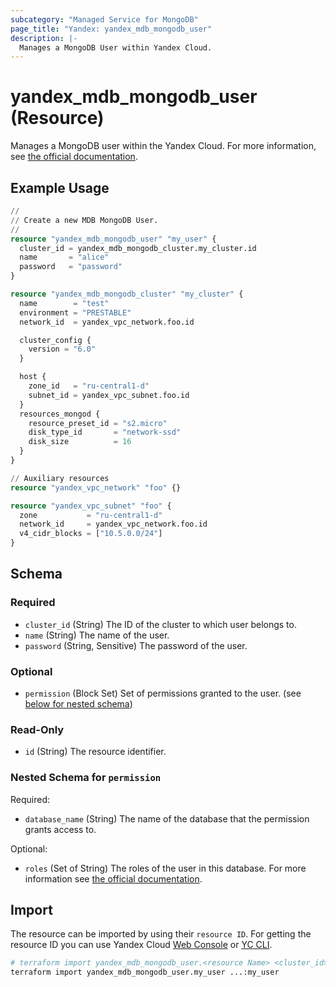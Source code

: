 ```yaml
---
subcategory: "Managed Service for MongoDB"
page_title: "Yandex: yandex_mdb_mongodb_user"
description: |-
  Manages a MongoDB User within Yandex Cloud.
---
```


# yandex_mdb_mongodb_user (Resource)

Manages a MongoDB user within the Yandex Cloud. For more information, see [the official documentation](https://yandex.cloud/docs/managed-mongodb/).

## Example Usage

```terraform
//
// Create a new MDB MongoDB User.
//
resource "yandex_mdb_mongodb_user" "my_user" {
  cluster_id = yandex_mdb_mongodb_cluster.my_cluster.id
  name       = "alice"
  password   = "password"
}

resource "yandex_mdb_mongodb_cluster" "my_cluster" {
  name        = "test"
  environment = "PRESTABLE"
  network_id  = yandex_vpc_network.foo.id

  cluster_config {
    version = "6.0"
  }

  host {
    zone_id   = "ru-central1-d"
    subnet_id = yandex_vpc_subnet.foo.id
  }
  resources_mongod {
    resource_preset_id = "s2.micro"
    disk_type_id       = "network-ssd"
    disk_size          = 16
  }
}

// Auxiliary resources
resource "yandex_vpc_network" "foo" {}

resource "yandex_vpc_subnet" "foo" {
  zone           = "ru-central1-d"
  network_id     = yandex_vpc_network.foo.id
  v4_cidr_blocks = ["10.5.0.0/24"]
}
```

<!-- schema generated by tfplugindocs -->
## Schema

### Required

- `cluster_id` (String) The ID of the cluster to which user belongs to.
- `name` (String) The name of the user.
- `password` (String, Sensitive) The password of the user.

### Optional

- `permission` (Block Set) Set of permissions granted to the user. (see [below for nested schema](#nestedblock--permission))

### Read-Only

- `id` (String) The resource identifier.

<a id="nestedblock--permission"></a>
### Nested Schema for `permission`

Required:

- `database_name` (String) The name of the database that the permission grants access to.

Optional:

- `roles` (Set of String) The roles of the user in this database. For more information see [the official documentation](https://yandex.cloud/docs/managed-mongodb/concepts/users-and-roles).

## Import

The resource can be imported by using their `resource ID`. For getting the resource ID you can use Yandex Cloud [Web Console](https://console.yandex.cloud) or [YC CLI](https://yandex.cloud/docs/cli/quickstart).

```bash
# terraform import yandex_mdb_mongodb_user.<resource Name> <cluster_id>:<database_name>
terraform import yandex_mdb_mongodb_user.my_user ...:my_user
```
